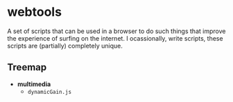 # webtools
A set of scripts that can be used in a browser to do such things that improve the experience of surfing on the internet.
I ocassionally, write scripts, these scripts are (partially) completely unique.

## Treemap

- **multimedia**
  - `dynamicGain.js`
